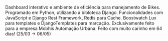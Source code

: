 Dashboard interativo e ambiente de eficiência para manejamento de Bikes.
Programado em Python, utilizando a bibloteca Django. 
Funcionalidades com JavaScript e Django Rest Framework, Redis para Cache.
Boostwatch Lux para templates e DjangoTemplates para marcação.
Exclusivamente feito para a empresa Mobhis Automação Urbana. 
Feito com muito carinho em 64 dias! (25/03 -> 06/05)

